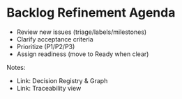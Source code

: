 # Backlog Refinement Agenda

- Review new issues (triage/labels/milestones)
- Clarify acceptance criteria
- Prioritize (P1/P2/P3)
- Assign readiness (move to Ready when clear)

Notes:
- Link: Decision Registry & Graph
- Link: Traceability view
